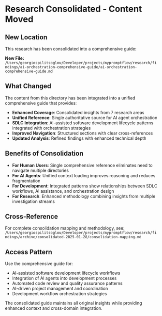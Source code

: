 # Research Consolidated - Content Moved

## New Location

This research has been consolidated into a comprehensive guide:

**New File:** `/Users/georgiospilitsoglou/Developer/projects/mypromptflow/research/findings/ai-orchestration-comprehensive-guide/ai-orchestration-comprehensive-guide.md`

## What Changed

The content from this directory has been integrated into a unified comprehensive guide that provides:

- **Enhanced Coverage**: Consolidated insights from 7 research areas
- **Unified Reference**: Single authoritative source for AI agent orchestration
- **SDLC Integration**: AI-assisted software development lifecycle patterns integrated with orchestration strategies
- **Improved Navigation**: Structured sections with clear cross-references
- **Updated Analysis**: Refined findings with enhanced technical depth

## Benefits of Consolidation

- **For Human Users**: Single comprehensive reference eliminates need to navigate multiple directories
- **For AI Agents**: Unified context loading improves reasoning and reduces fragmentation
- **For Development**: Integrated patterns show relationships between SDLC workflows, AI assistance, and orchestration design
- **For Research**: Enhanced methodology combining insights from multiple investigation streams

## Cross-Reference

For complete consolidation mapping and methodology, see:
`/Users/georgiospilitsoglou/Developer/projects/mypromptflow/research/findings/archive/consolidated-2025-01-28/consolidation-mapping.md`

## Access Pattern

Use the comprehensive guide for:
- AI-assisted software development lifecycle workflows
- Integration of AI agents into development processes
- Automated code review and quality assurance patterns
- AI-driven project management and coordination
- Development workflow orchestration strategies

The consolidated guide maintains all original insights while providing enhanced context and cross-domain integration.